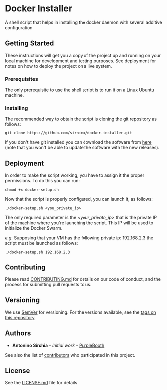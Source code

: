 # Docker Installer
A shell script that helps in installing the docker daemon with several additive configuration

## Getting Started

These instructions will get you a copy of the project up and running on your local machine for development and testing purposes. See deployment for notes on how to deploy the project on a live system.

### Prerequisites

The only prerequisite to use the shell script is to run it on a Linux Ubuntu machine.

### Installing

The recommended way to obtain the script is cloning the git repository as follows:

```
git clone https://github.com/sirnino/docker-installer.git
```

If you don't have git installed you can download the software from [here](https://github.com/sirnino/docker-installer/archive/master.zip) (note that you won't be able to update the software with the new releases).


## Deployment

In order to make the script working, you have to assign it the proper permissions. To do this you can run:

```
chmod +x docker-setup.sh
```

Now that the script is properly configured, you can launch it, as follows:

```
./docker-setup.sh <you_private_ip>
```

The only required parameter is the _<your_private_ip>_ that is the private IP of the machine where you're launching the script.
This IP will be used to initialize the Docker Swarm.

*e.g.* Supposing that your VM has the following private ip: 192.168.2.3 the script must be launched as follows:

```
./docker-setup.sh 192.168.2.3
```

## Contributing

Please read [CONTRIBUTING.md](CONTRIBUTING.md) for details on our code of conduct, and the process for submitting pull requests to us.

## Versioning

We use [SemVer](http://semver.org/) for versioning. For the versions available, see the [tags on this repository](https://github.com/sirnino/docker-installer/tags).

## Authors

* **Antonino Sirchia** - *Initial work* - [PurpleBooth](https://github.com/sirnino)

See also the list of [contributors](https://github.com/sirnino/docker-installer/graphs/contributors) who participated in this project.

## License

See the [LICENSE.md](LICENSE.md) file for details

